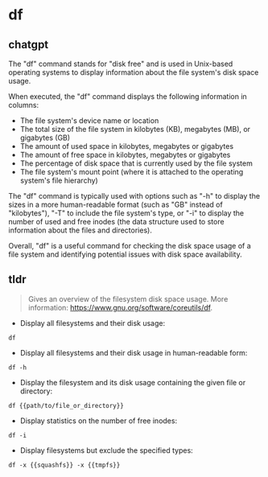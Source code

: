 # df 
## chatgpt 
The "df" command stands for "disk free" and is used in Unix-based operating systems to display information about the file system's disk space usage.

When executed, the "df" command displays the following information in columns:
- The file system's device name or location
- The total size of the file system in kilobytes (KB), megabytes (MB), or gigabytes (GB)
- The amount of used space in kilobytes, megabytes or gigabytes
- The amount of free space in kilobytes, megabytes or gigabytes
- The percentage of disk space that is currently used by the file system
- The file system's mount point (where it is attached to the operating system's file hierarchy)

The "df" command is typically used with options such as "-h" to display the sizes in a more human-readable format (such as "GB" instead of "kilobytes"), "-T" to include the file system's type, or "-i" to display the number of used and free inodes (the data structure used to store information about the files and directories).

Overall, "df" is a useful command for checking the disk space usage of a file system and identifying potential issues with disk space availability. 

## tldr 
 
> Gives an overview of the filesystem disk space usage.
> More information: <https://www.gnu.org/software/coreutils/df>.

- Display all filesystems and their disk usage:

`df`

- Display all filesystems and their disk usage in human-readable form:

`df -h`

- Display the filesystem and its disk usage containing the given file or directory:

`df {{path/to/file_or_directory}}`

- Display statistics on the number of free inodes:

`df -i`

- Display filesystems but exclude the specified types:

`df -x {{squashfs}} -x {{tmpfs}}`
